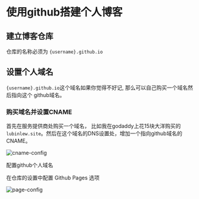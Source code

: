 # 使用github搭建个人博客

## 建立博客仓库

仓库的名称必须为 `{username}.github.io`



## 设置个人域名

`{username}.github.io`这个域名如果你觉得不好记, 那么可以自己购买一个域名然后指向这个 github域名。

### 购买域名并设置CNAME

首先在服务提供商处购买一个域名， 比如我在godaddy上花15块大洋购买的 `lubinlew.site`。然后在这个域名的DNS设置处，增加一个指向github域名的CNAME。

![cname-config](http://lubinlew.github.io/_sources/images/others/blog/godaddy_cname_config.png)

配置github个人域名

在仓库的设置中配置 Github Pages 选项

![page-config](http://lubinlew.github.io/_sources/images/others/blog/github_pages_custom_domain.png)
